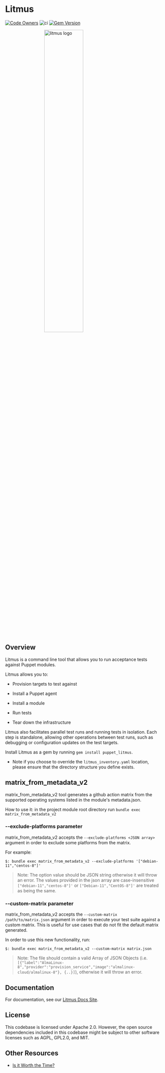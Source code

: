 # Litmus

[![Code Owners](https://img.shields.io/badge/owners-DevX--team-blue)](https://github.com/puppetlabs/puppet_litmus/blob/main/CODEOWNERS)
![ci](https://github.com/puppetlabs/puppet_litmus/actions/workflows/ci.yml/badge.svg)
[![Gem Version](https://badge.fury.io/rb/puppet_litmus.svg)](https://badge.fury.io/rb/puppet_litmus)

<div name="logo">
  <img src="resources/litmus-dark-RGB.png"
  style="display: block; margin-left: auto; margin-right: auto;"
  width="50%"
  alt="litmus logo">
</div>

## Overview

Litmus is a command line tool that allows you to run acceptance tests against Puppet modules.

Litmus allows you to:

- Provision targets to test against

- Install a Puppet agent

- Install a module

- Run tests

- Tear down the infrastructure

Litmus also facilitates parallel test runs and running tests in isolation. Each step is standalone, allowing other operations between test runs, such as debugging or configuration updates on the test targets.

Install Litmus as a gem by running `gem install puppet_litmus`.

- Note if you choose to override the `litmus_inventory.yaml` location, please ensure that the directory structure you define exists.

## matrix_from_metadata_v2

matrix_from_metadata_v2 tool generates a github action matrix from the supported operating systems listed in the module's metadata.json.

How to use it:
in the project module root directory run `bundle exec matrix_from_metadata_v2`

### --exclude-platforms parameter

matrix_from_metadata_v2 accepts the `--exclude-platforms <JSON array>` argument in order to exclude some platforms from the matrix.

For example:

`$: bundle exec matrix_from_metadata_v2 --exclude-platforms '["debian-11","centos-8"]'`

> Note: The option value should be JSON string otherwise it will throw an error.
> The values provided in the json array are case-insensitive `["debian-11","centos-8"]'` or `["Debian-11","CentOS-8"]'` are treated as being the same.

### --custom-matrix parameter

matrix_from_metadata_v2 accepts the `--custom-matrix /path/to/matrix.json` argument in order to execute your test suite against a custom matrix. This is useful for use cases that do not fit the default matrix generated.

In order to use this new functionality, run:

`$: bundle exec matrix_from_metadata_v2 --custom-matrix matrix.json`

> Note: The file should contain a valid Array of JSON Objects (i.e. `[{"label":"AlmaLinux-8","provider":"provision_service","image":"almalinux-cloud/almalinux-8"}, {..}]`), otherwise it will throw an error.

## Documentation

For documentation, see our [Litmus Docs Site](https://puppetlabs.github.io/content-and-tooling-team/docs/litmus/).

## License

This codebase is licensed under Apache 2.0. However, the open source dependencies included in this codebase might be subject to other software licenses such as AGPL, GPL2.0, and MIT.

## Other Resources

- [Is it Worth the Time?](https://xkcd.com/1205/)
